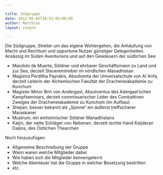 ```yaml
---

title: Südgruppe
date: 2012-06-03T16:51:02+00:00
author: Matthias
layout: single

---
```

Die Südgruppe, Streiter um das eigene Wohlergehen, die Anhäufung von Macht und Reichtum und opportune Nutzer günstiger Gelegenheiten. Ansässig im Süden Aventuriens und auf den Gewässern der südlichen See:

  * Mandolo de Muerte, Söldner und ehrbarer Geschäftsmann zu Land und zur See, derzeit Steuereintreiber im nördlichen Manadhistan
  * Magistra Perditha Payrakis, Absolventa der Universalschule von Al´Anfa, derzeit Leiterin der Alchemischen Fakultät der Dracheneiakademie zu Kunchum
  * Magister Minor Brin von Andergast, Absolventus des Adergast&#8217;schen Kampfseminars, derzeit commissarischer Leiter des Combattiven Zweiges der Dracheneiakademie zu Kunchom (im Aufbau)
  * Shejian, besser bekannt als &#8222;Spinne&#8220; ein äußerst treffsicherer Maraskaner
  * Mustrum, ein einheimischer Söldner Manadhistans
  * Kaijin, der nette Schläger von Nebenan, derzeit rechte Hand Kaijderan Daijins, des Östlichen Thearchen

Noch hinzuzufügen:

  * Allgemeine Beschreibung der Gruppe
  * Wann waren welche Mitglieder dabei
  * Wie haben sich die Mitglieder kennengelernt
  * Welche Abenteuer hat die Gruppe in welcher Besetzung bestritten
  * etc.

